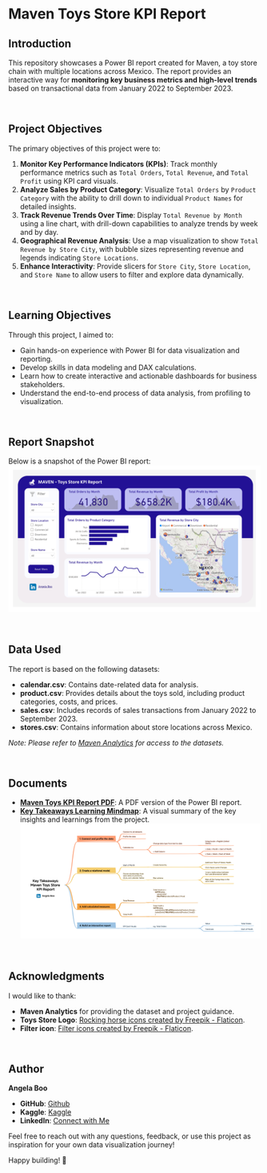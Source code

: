 # Maven Toys Store KPI Report

## Introduction
This repository showcases a Power BI report created for Maven, a toy store chain with multiple locations across Mexico. The report provides an interactive way for **monitoring key business metrics and high-level trends** based on transactional data from January 2022 to September 2023.

<br>

## Project Objectives
The primary objectives of this project were to:
1. **Monitor Key Performance Indicators (KPIs)**: Track monthly performance metrics such as `Total Orders`, `Total Revenue`, and `Total Profit` using KPI card visuals.
2. **Analyze Sales by Product Category**: Visualize `Total Orders` by `Product Category` with the ability to drill down to individual `Product Names` for detailed insights.
3. **Track Revenue Trends Over Time**: Display `Total Revenue by Month` using a line chart, with drill-down capabilities to analyze trends by week and by day.
4. **Geographical Revenue Analysis**: Use a map visualization to show `Total Revenue by Store City`, with bubble sizes representing revenue and legends indicating `Store Locations`.
5. **Enhance Interactivity**: Provide slicers for `Store City`, `Store Location`, and `Store Name` to allow users to filter and explore data dynamically.

<br>

## Learning Objectives
Through this project, I aimed to:
- Gain hands-on experience with Power BI for data visualization and reporting.
- Develop skills in data modeling and DAX calculations.
- Learn how to create interactive and actionable dashboards for business stakeholders.
- Understand the end-to-end process of data analysis, from profiling to visualization.

<br>

## Report Snapshot
Below is a snapshot of the Power BI report:  
![Maven Toys KPI Report Preview](https://github.com/angelaboo/maven-toys-sales-analysis/blob/84c5f352c070fa6fb832d0e4c99430ebb49e75f9/dashboard/Maven%20Toys%20Store%20KPI%20Report.jpg)  

<br>

## Data Used
The report is based on the following datasets:
- **calendar.csv**: Contains date-related data for analysis.
- **product.csv**: Provides details about the toys sold, including product categories, costs, and prices.
- **sales.csv**: Includes records of sales transactions from January 2022 to September 2023.
- **stores.csv**: Contains information about store locations across Mexico.

*Note: Please refer to [Maven Analytics](https://mavenanalytics.io/) for access to the datasets.*

<br>

## Documents
- **[Maven Toys KPI Report PDF](https://github.com/angelaboo/maven-toys-sales-analysis/blob/84c5f352c070fa6fb832d0e4c99430ebb49e75f9/dashboard/Maven%20Toys%20Store%20KPI%20Report.pdf)**: A PDF version of the Power BI report.
- **[Key Takeaways Learning Mindmap](https://github.com/angelaboo/maven-toys-sales-analysis/blob/84c5f352c070fa6fb832d0e4c99430ebb49e75f9/learning/Key%20Takeaways_Maven%20Toys%20Store%20KPI%20Report.pdf)**: A visual summary of the key insights and learnings from the project.  
  ![Mindmap Preview](https://github.com/angelaboo/maven-toys-sales-analysis/blob/84c5f352c070fa6fb832d0e4c99430ebb49e75f9/learning/Key%20Takeaways_Maven%20Toys%20Store%20KPI%20Report.jpg)

<br>

## Acknowledgments
I would like to thank:
- **Maven Analytics** for providing the dataset and project guidance.
- **Toys Store Logo**: [Rocking horse icons created by Freepik - Flaticon](https://www.flaticon.com/free-icons/rocking-horse).
- **Filter icon**: [Filter icons created by Freepik - Flaticon](https://www.flaticon.com/free-icons/filter).

<br>

## Author
**Angela Boo**  
- **GitHub**: [Github](https://github.com/angelaboo)  
- **Kaggle**: [Kaggle](https://www.kaggle.com/xiaotingb)  
- **LinkedIn**: [Connect with Me](https://www.linkedin.com/in/xxtt)

Feel free to reach out with any questions, feedback, or use this project as inspiration for your own data visualization journey!

Happy building! 🚀
